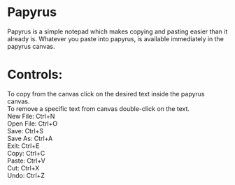 # Papyrus

Papyrus is a simple notepad which makes copying and pasting easier than it already is.
Whatever you paste into papyrus, is available immediately in the papyrus canvas.

# Controls:

To copy from the canvas click on the desired text inside the papyrus canvas. </br>
To remove a specific text from canvas double-click on the text.</br>
New File: Ctrl+N </br>
Open File: Ctrl+O </br>
Save: Ctrl+S </br>
Save As: Ctrl+A </br>
Exit: Ctrl+E </br>
Copy: Ctrl+C </br>
Paste: Ctrl+V </br>
Cut: Ctrl+X </br>
Undo: Ctrl+Z </br>




